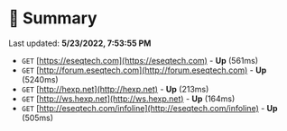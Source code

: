 # 📖 Summary
Last updated: **5/23/2022, 7:53:55 PM**

- `GET` [https://eseqtech.com](https://eseqtech.com) - **Up** (561ms)
- `GET` [http://forum.eseqtech.com](http://forum.eseqtech.com) - **Up** (5240ms)
- `GET` [http://hexp.net](http://hexp.net) - **Up** (213ms)
- `GET` [http://ws.hexp.net](http://ws.hexp.net) - **Up** (164ms)
- `GET` [http://eseqtech.com/infoline](http://eseqtech.com/infoline) - **Up** (505ms)
